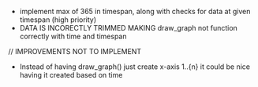 - implement max of 365 in timespan, along with checks for data at given timespan (high priority)
- DATA IS INCORECTLY TRIMMED MAKING draw_graph not function correctly with time and timespan

// IMPROVEMENTS NOT TO IMPLEMENT
-  Instead of having draw_graph() just create x-axis 1..{n} it could be nice having it created based on time
